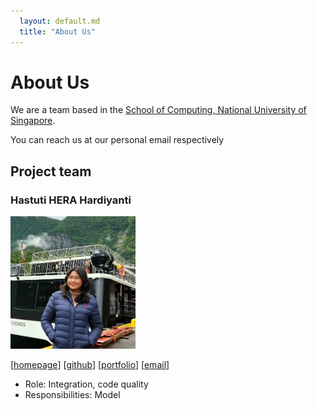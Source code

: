 ```yaml
---
  layout: default.md
  title: "About Us"
---
```


# About Us

We are a team based in the [School of Computing, National University of Singapore](http://www.comp.nus.edu.sg).

You can reach us at our personal email respectively

## Project team

### Hastuti HERA Hardiyanti

<img src="images/hazzle23.png" width="200px">

[[homepage](https://github.com/hazzle23)]
[[github](https://github.com/hazzle23)]
[[portfolio](https://github.com/hazzle23)]
[[email](hastuti.hera@u.nus.edu)]

* Role: Integration, code quality
* Responsibilities: Model

